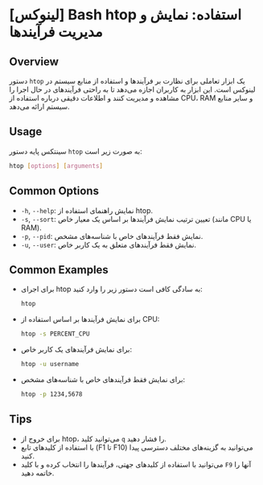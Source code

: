 # [لینوکس] Bash htop استفاده: نمایش و مدیریت فرآیندها

## Overview
دستور `htop` یک ابزار تعاملی برای نظارت بر فرآیندها و استفاده از منابع سیستم در لینوکس است. این ابزار به کاربران اجازه می‌دهد تا به راحتی فرآیندهای در حال اجرا را مشاهده و مدیریت کنند و اطلاعات دقیقی درباره استفاده از CPU، RAM و سایر منابع سیستم ارائه می‌دهد.

## Usage
سینتکس پایه دستور `htop` به صورت زیر است:

```bash
htop [options] [arguments]
```

## Common Options
- `-h`, `--help`: نمایش راهنمای استفاده از htop.
- `-s`, `--sort`: تعیین ترتیب نمایش فرآیندها بر اساس یک معیار خاص (مانند CPU یا RAM).
- `-p`, `--pid`: نمایش فقط فرآیندهای خاص با شناسه‌های مشخص.
- `-u`, `--user`: نمایش فقط فرآیندهای متعلق به یک کاربر خاص.

## Common Examples
- برای اجرای htop به سادگی کافی است دستور زیر را وارد کنید:
    ```bash
    htop
    ```

- برای نمایش فرآیندها بر اساس استفاده از CPU:
    ```bash
    htop -s PERCENT_CPU
    ```

- برای نمایش فرآیندهای یک کاربر خاص:
    ```bash
    htop -u username
    ```

- برای نمایش فقط فرآیندهای خاص با شناسه‌های مشخص:
    ```bash
    htop -p 1234,5678
    ```

## Tips
- برای خروج از htop، می‌توانید کلید `q` را فشار دهید.
- با استفاده از کلیدهای تابع (F1 تا F10) می‌توانید به گزینه‌های مختلف دسترسی پیدا کنید.
- می‌توانید با استفاده از کلیدهای جهتی، فرآیندها را انتخاب کرده و با کلید `F9` آنها را خاتمه دهید.